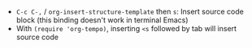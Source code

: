 - `C-c C-,` / `org-insert-structure-template` then `s`: Insert source code block (this binding doesn't work in terminal Emacs)
- With `(require 'org-tempo)`, inserting `<s` followed by tab will insert source code
